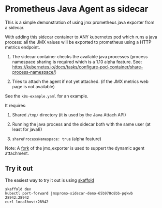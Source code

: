 # Prometheus Java Agent as sidecar

This is a simple demonstration of using jmx prometheus java exporter from a sidecar.

With adding this sidecar container to ANY kubernetes pod which runs a java process: all the JMX values will be exported to prometheus using a HTTP metrics endpoint.

  1. The sidecar container checks the available java processes (process namespace sharing is required which is a 1.10 alpha feature. See: https://kubernetes.io/docs/tasks/configure-pod-container/share-process-namespace/)

  2. Tries to attach the agent if not yet attached. (if the JMX metrics web page is not available)

See the `k8s-example.yaml` for an example.

It requires:

 1. Shared `/tmp/` directory (it is used by the Java Attach API)

 2. Running the java process and the sidecar both with the same user (at least for java8)

 3. `shareProcessNamespace: true` (alpha feature)

Note: A [fork](http://github.com/flokkr/jmxpromo) of the jmx_exporter is used to suppert the dynamic agent attachment.

## Try it out

The easiest way to try it out is using [skaffold](https://github.com/GoogleContainerTools/skaffold)

```
skaffold dev
kubectl port-forward jmxpromo-sidecar-demo-65b978c8bb-pqkwb 28942:28942
curl localhost:28942
```


